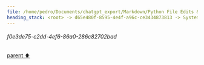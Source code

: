 ```yaml
---
file: /home/pedro/Documents/chatgpt_export/Markdown/Python File Edits & Patches.md
heading_stack: <root> -> d65e480f-8595-4e4f-a96c-ce3434873813 -> System -> 2d1d2f48-e6fe-4a7a-b2e8-7c38ee3ce43d -> System -> aaa28854-ea24-4096-a1b3-65acbd78ce34 -> User -> 229b3159-3937-4139-8002-dab8432ea6b7 -> Assistant -> 0d19e97d-592a-440e-89b1-0cc080576d0d -> Tool -> 4007542a-2b2c-42a9-b987-cd8ef54d4240 -> Assistant -> aaa2e46a-0bd8-496c-a6ea-778fe58489c5 -> User -> cce558b4-222f-4027-9320-09717c4dbbef -> Assistant -> a3459690-5e17-400a-b914-28c453d3f714 -> Tool -> 9f2b08be-207c-48fe-a9ec-871a422e49c8 -> Assistant -> aaa24cea-5a66-46e8-ab60-2fb20e5c4bc4 -> User -> 45e48c63-b8c0-4652-aceb-10d5d3ef6f57 -> Assistant -> 5b0cf78b-b5d0-4ef1-99d4-66e8553a85e1 -> Tool -> f755787d-52aa-44af-8a7e-b52286edf77b -> Assistant -> aaa23de5-c109-4689-a870-503fb26f69c7 -> User -> 96e760f9-ebc8-45e1-961d-3b94729654da -> Assistant -> d959fab0-cf73-4c3f-bb93-716f18527f9c -> Tool -> 00c27030-d92d-49be-b3d3-c195b5910a04 -> Assistant -> aaa27947-97e4-49b2-acb6-ce8aeec6bfb9 -> User -> e0bf97c5-7ad0-48d7-a7fa-67e68fbf41a4 -> Assistant -> ae2a4726-98a1-4cb6-bea8-2536fa295fdb -> Tool -> f0e3de75-c2dd-4ef6-86a0-286c82702bad
---
```

###### f0e3de75-c2dd-4ef6-86a0-286c82702bad
[parent ⬆️](#ae2a4726-98a1-4cb6-bea8-2536fa295fdb)
